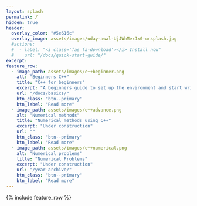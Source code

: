```yaml
---
layout: splash
permalink: /
hidden: true
header:
  overlay_color: "#5e616c"
  overlay_image: assets/images/uday-awal-UjJWhMerJx0-unsplash.jpg
  #actions:
  #  - label: "<i class='fas fa-download'></i> Install now"
  #    url: "/docs/quick-start-guide/"
excerpt: 
feature_row:
  - image_path: assets/images/c++beginner.png
    alt: "Beginners C++"
    title: "C++ for beginners"
    excerpt: "A beginners guide to set up the environment and start writing in C++"
    url: "/docs/basics/"
    btn_class: "btn--primary"
    btn_label: "Read more"
  - image_path: assets/images/c++advance.png
    alt: "Numerical methods"
    title: "Numerical methods using C++"
    excerpt: "Under construction"
    url: ""
    btn_class: "btn--primary"
    btn_label: "Read more"
  - image_path: assets/images/c++numerical.png
    alt: "Numerical problems"
    title: "Numerical Problems"
    excerpt: "Under construction"
    url: "/year-archive/"
    btn_class: "btn--primary"
    btn_label: "Read more"      
---
```


{% include feature_row %}
